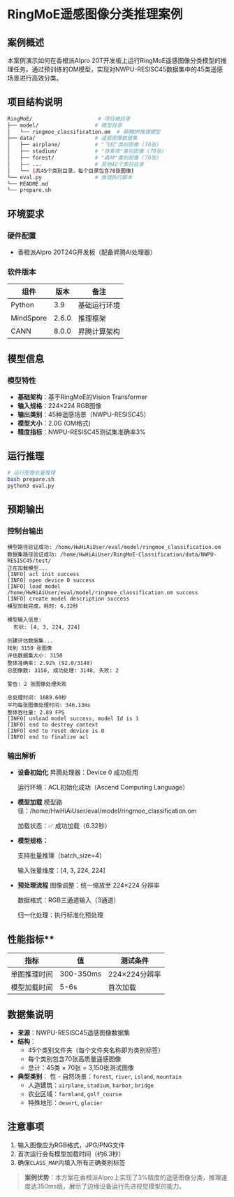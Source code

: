 # RingMoE遥感图像分类推理案例

## 案例概述
本案例演示如何在香橙派AIpro 20T开发板上运行RingMoE遥感图像分类模型的推理任务。通过预训练的OM模型，实现对NWPU-RESISC45数据集中的45类遥感场景进行高效分类。

## 项目结构说明
```bash
RingMoE/                     # 项目根目录
├── model/                  # 模型目录
│   └── ringmoe_classification.om  # 昇腾OM推理模型
├── data/                   # 遥感图像数据集
│   ├── airplane/           # "飞机"类别图像 (70张)
│   ├── stadium/            # "体育场"类别图像 (70张)
│   ├── forest/             # "森林"类别图像 (70张)
│   ├── ...                 # 其他42个类别目录
│   └── (共45个类别目录，每个目录包含70张图像)
└── eval.py                 # 推理执行脚本
└── README.md
└── prepare.sh              
```

## 环境要求
### 硬件配置
- 香橙派AIpro 20T24G开发板（配备昇腾AI处理器）

### 软件版本
| 组件 | 版本 | 备注 |
|------|------|------|
| Python | 3.9 | 基础运行环境 |
| MindSpore | 2.6.0 | 推理框架 |
| CANN | 8.0.0 | 昇腾计算架构 |

## 模型信息
### 模型特性
- **基础架构**：基于RingMoE的Vision Transformer
- **输入规格**：224×224 RGB图像
- **输出类别**：45种遥感场景（NWPU-RESISC45）
- **模型大小**：2.0G (OM格式)
- **精度指标**：NWPU-RESISC45测试集准确率3%

## 运行推理

```bash
# 运行图像批量推理
bash prepare.sh
python3 eval.py 
```

## 预期输出

### 控制台输出
```
模型路径验证成功: /home/HwHiAiUser/eval/model/ringmoe_classification.om
数据集路径验证成功: /home/HwHiAiUser/RingMoE-Classification/data/NWPU-RESISC45/test/
正在加载模型...
[INFO] acl init success
[INFO] open device 0 success
[INFO] load model /home/HwHiAiUser/eval/model/ringmoe_classification.om success
[INFO] create model description success
模型加载完成，耗时: 6.32秒

模型输入信息:
  形状: [4, 3, 224, 224]

创建评估数据集...
找到 3150 张图像
评估数据集大小: 3150
整体准确率: 2.92% (92.0/3148)
总图像数: 3150, 成功处理: 3148, 失败: 2

警告: 2 张图像处理失败

总处理时间: 1089.60秒
平均每张图像处理时间: 346.13ms
整体吞吐量: 2.89 FPS
[INFO] unload model success, model Id is 1
[INFO] end to destroy context
[INFO] end to reset device is 0
[INFO] end to finalize acl
```

### 输出解析
- **设备初始化** 
  昇腾处理器：Device 0 成功启用

  运行环境：ACL初始化成功（Ascend Computing Language）

- **模型加载** 
  模型路径：/home/HwHiAiUser/eval/model/ringmoe_classification.om

  加载状态：✅ 成功加载（6.32秒）

- **模型规格：** 

    支持批量推理（batch_size=4）

    输入张量维度：[4, 3, 224, 224]

- **预处理流程** 
  图像调整：统一缩放至 224×224 分辨率

  数据格式：RGB三通道输入（3通道）

  归一化处理：执行标准化预处理


## 性能指标** 
| 指标 | 值 | 测试条件 |
|------|----|---------|
| 单图推理时间 | 300-350ms | 224×224分辨率 |
| 模型加载时间 | 5-6s | 首次加载 |

## 数据集说明
- **来源**：NWPU-RESISC45遥感图像数据集
- **结构**：
  - 45个类别文件夹（每个文件夹名称即为类别标签）
  - 每个类别包含70张高质量遥感图像
  - 总计：45类 × 70张 = 3,150张测试图像
- **典型类别**：
性  - 自然场景：`forest`, `river`, `island`, `mountain`
  - 人造建筑：`airplane`, `stadium`, `harbor`, `bridge`
  - 农业区域：`farmland`, `golf_course`
  - 特殊地形：`desert`, `glacier`


## 注意事项
1. 输入图像应为RGB格式，JPG/PNG文件
2. 首次运行会有模型加载时间（约6.3秒）
3. 确保`CLASS_MAP`内填入所有正确类别标签

> **案例优势**：本方案在香橙派AIpro上实现了3%精度的遥感图像分类，推理速度达350ms级，展示了边缘设备运行先进视觉模型的能力。




